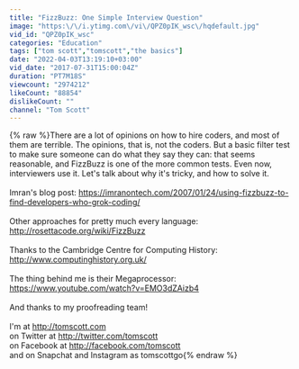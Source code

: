 ```yaml
---
title: "FizzBuzz: One Simple Interview Question"
image: "https:\/\/i.ytimg.com\/vi\/QPZ0pIK_wsc\/hqdefault.jpg"
vid_id: "QPZ0pIK_wsc"
categories: "Education"
tags: ["tom scott","tomscott","the basics"]
date: "2022-04-03T13:19:10+03:00"
vid_date: "2017-07-31T15:00:04Z"
duration: "PT7M18S"
viewcount: "2974212"
likeCount: "88854"
dislikeCount: ""
channel: "Tom Scott"
---
```

{% raw %}There are a lot of opinions on how to hire coders, and most of them are terrible. The opinions, that is, not the coders. But a basic filter test to make sure someone can do what they say they can: that seems reasonable, and FizzBuzz is one of the more common tests. Even now, interviewers use it. Let's talk about why it's tricky, and how to solve it.<br /><br />Imran's blog post: <a rel="nofollow" target="blank" href="https://imranontech.com/2007/01/24/using-fizzbuzz-to-find-developers-who-grok-coding/">https://imranontech.com/2007/01/24/using-fizzbuzz-to-find-developers-who-grok-coding/</a><br /><br />Other approaches for pretty much every language: <a rel="nofollow" target="blank" href="http://rosettacode.org/wiki/FizzBuzz">http://rosettacode.org/wiki/FizzBuzz</a><br /><br />Thanks to the Cambridge Centre for Computing History: <a rel="nofollow" target="blank" href="http://www.computinghistory.org.uk/">http://www.computinghistory.org.uk/</a><br /><br />The thing behind me is their Megaprocessor: <a rel="nofollow" target="blank" href="https://www.youtube.com/watch?v=EMO3dZAizb4">https://www.youtube.com/watch?v=EMO3dZAizb4</a><br /><br />And thanks to my proofreading team!<br /><br />I'm at <a rel="nofollow" target="blank" href="http://tomscott.com">http://tomscott.com</a><br />on Twitter at <a rel="nofollow" target="blank" href="http://twitter.com/tomscott">http://twitter.com/tomscott</a><br />on Facebook at <a rel="nofollow" target="blank" href="http://facebook.com/tomscott">http://facebook.com/tomscott</a><br />and on Snapchat and Instagram as tomscottgo{% endraw %}
